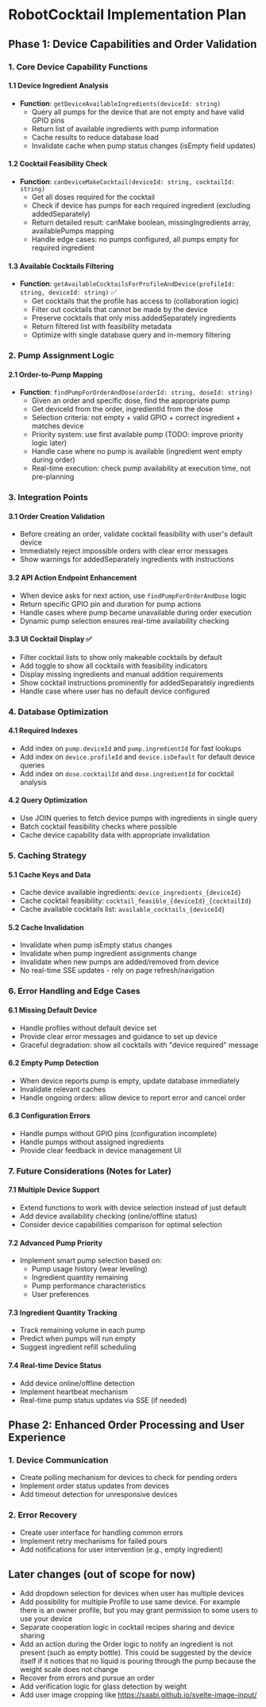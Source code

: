 # RobotCocktail Implementation Plan

## Phase 1: Device Capabilities and Order Validation

### 1. Core Device Capability Functions

#### 1.1 Device Ingredient Analysis
- **Function**: `getDeviceAvailableIngredients(deviceId: string)`
  - Query all pumps for the device that are not empty and have valid GPIO pins
  - Return list of available ingredients with pump information
  - Cache results to reduce database load
  - Invalidate cache when pump status changes (isEmpty field updates)

#### 1.2 Cocktail Feasibility Check
- **Function**: `canDeviceMakeCocktail(deviceId: string, cocktailId: string)`
  - Get all doses required for the cocktail
  - Check if device has pumps for each required ingredient (excluding addedSeparately)
  - Return detailed result: canMake boolean, missingIngredients array, availablePumps mapping
  - Handle edge cases: no pumps configured, all pumps empty for required ingredient

#### 1.3 Available Cocktails Filtering
- **Function**: `getAvailableCocktailsForProfileAndDevice(profileId: string, deviceId: string)` ✅
  - Get cocktails that the profile has access to (collaboration logic)
  - Filter out cocktails that cannot be made by the device
  - Preserve cocktails that only miss addedSeparately ingredients
  - Return filtered list with feasibility metadata
  - Optimize with single database query and in-memory filtering

### 2. Pump Assignment Logic

#### 2.1 Order-to-Pump Mapping
- **Function**: `findPumpForOrderAndDose(orderId: string, doseId: string)`
  - Given an order and specific dose, find the appropriate pump
  - Get deviceId from the order, ingredientId from the dose
  - Selection criteria: not empty + valid GPIO + correct ingredient + matches device
  - Priority system: use first available pump (TODO: improve priority logic later)
  - Handle case where no pump is available (ingredient went empty during order)
  - Real-time execution: check pump availability at execution time, not pre-planning

### 3. Integration Points

#### 3.1 Order Creation Validation
- Before creating an order, validate cocktail feasibility with user's default device
- Immediately reject impossible orders with clear error messages
- Show warnings for addedSeparately ingredients with instructions

#### 3.2 API Action Endpoint Enhancement
- When device asks for next action, use `findPumpForOrderAndDose` logic
- Return specific GPIO pin and duration for pump actions
- Handle cases where pump became unavailable during order execution
- Dynamic pump selection ensures real-time availability checking

#### 3.3 UI Cocktail Display ✅
- Filter cocktail lists to show only makeable cocktails by default
- Add toggle to show all cocktails with feasibility indicators
- Display missing ingredients and manual addition requirements
- Show cocktail instructions prominently for addedSeparately ingredients
- Handle case where user has no default device configured

### 4. Database Optimization

#### 4.1 Required Indexes
- Add index on `pump.deviceId` and `pump.ingredientId` for fast lookups
- Add index on `device.profileId` and `device.isDefault` for default device queries
- Add index on `dose.cocktailId` and `dose.ingredientId` for cocktail analysis

#### 4.2 Query Optimization
- Use JOIN queries to fetch device pumps with ingredients in single query
- Batch cocktail feasibility checks where possible
- Cache device capability data with appropriate invalidation

### 5. Caching Strategy

#### 5.1 Cache Keys and Data
- Cache device available ingredients: `device_ingredients_{deviceId}`
- Cache cocktail feasibility: `cocktail_feasible_{deviceId}_{cocktailId}`
- Cache available cocktails list: `available_cocktails_{deviceId}`

#### 5.2 Cache Invalidation
- Invalidate when pump isEmpty status changes
- Invalidate when pump ingredient assignments change
- Invalidate when new pumps are added/removed from device
- No real-time SSE updates - rely on page refresh/navigation

### 6. Error Handling and Edge Cases

#### 6.1 Missing Default Device
- Handle profiles without default device set
- Provide clear error messages and guidance to set up device
- Graceful degradation: show all cocktails with "device required" message

#### 6.2 Empty Pump Detection
- When device reports pump is empty, update database immediately
- Invalidate relevant caches
- Handle ongoing orders: allow device to report error and cancel order

#### 6.3 Configuration Errors
- Handle pumps without GPIO pins (configuration incomplete)
- Handle pumps without assigned ingredients
- Provide clear feedback in device management UI

### 7. Future Considerations (Notes for Later)

#### 7.1 Multiple Device Support
- Extend functions to work with device selection instead of just default
- Add device availability checking (online/offline status)
- Consider device capabilities comparison for optimal selection

#### 7.2 Advanced Pump Priority
- Implement smart pump selection based on:
  - Pump usage history (wear leveling)
  - Ingredient quantity remaining
  - Pump performance characteristics
  - User preferences

#### 7.3 Ingredient Quantity Tracking
- Track remaining volume in each pump
- Predict when pumps will run empty
- Suggest ingredient refill scheduling

#### 7.4 Real-time Device Status
- Add device online/offline detection
- Implement heartbeat mechanism
- Real-time pump status updates via SSE (if needed)

## Phase 2: Enhanced Order Processing and User Experience

### 1. Device Communication

- Create polling mechanism for devices to check for pending orders
- Implement order status updates from devices
- Add timeout detection for unresponsive devices

### 2. Error Recovery

- Create user interface for handling common errors
- Implement retry mechanisms for failed pours
- Add notifications for user intervention (e.g., empty ingredient)

## Later changes (out of scope for now)

- Add dropdown selection for devices when user has multiple devices
- Add possibility for multiple Profile to use same device. For example there is an owner profile, but you may grant permission to some users to use your device
- Separate cooperation logic in cocktail recipes sharing and device sharing
- Add an action during the Order logic to notify an ingredient is not present (such as empty bottle). This could be suggested by the device itself if it notices that no liquid is pouring through the pump because the weight scale does not change
- Recover from errors and pursue an order
- Add verification logic for glass detection by weight
- Add user image cropping like https://saabi.github.io/svelte-image-input/
